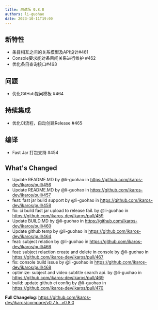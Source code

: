 ```yaml
---
title: 测试版 0.8.0
authors: li-guohao
date: 2023-10-11T19:00
---
```


## 新特性

- 条目相互之间的关系模型及API设计#461
- Console要求能对条目间关系进行维护 #462
- 优化条目查询接口#463

## 问题

- 优化GitHub提问模板 #464

## 持续集成

- 优化CI流程，自动创建Release #465

## 编译

- Fast Jar 打包支持 #454

## What's Changed
* Update README.MD by @li-guohao in https://github.com/ikaros-dev/ikaros/pull/456
* Update README.MD by @li-guohao in https://github.com/ikaros-dev/ikaros/pull/457
* feat: fast jar build support by @li-guohao in https://github.com/ikaros-dev/ikaros/pull/458
* fix: ci build fast jar upload to release fail. by @li-guohao in https://github.com/ikaros-dev/ikaros/pull/459
* Update BUILD.MD by @li-guohao in https://github.com/ikaros-dev/ikaros/pull/460
* Update github temp by @li-guohao in https://github.com/ikaros-dev/ikaros/pull/464
* feat: subject relation by @li-guohao in https://github.com/ikaros-dev/ikaros/pull/466
* feat: subject relaction create and delete in console by @li-guohao in https://github.com/ikaros-dev/ikaros/pull/467
* fix: console build issue by @li-guohao in https://github.com/ikaros-dev/ikaros/pull/468
* optimize: subject and video subtitle search api. by @li-guohao in https://github.com/ikaros-dev/ikaros/pull/469
* build: update github ci config by @li-guohao in https://github.com/ikaros-dev/ikaros/pull/470


**Full Changelog**: https://github.com/ikaros-dev/ikaros/compare/v0.7.5...v0.8.0
